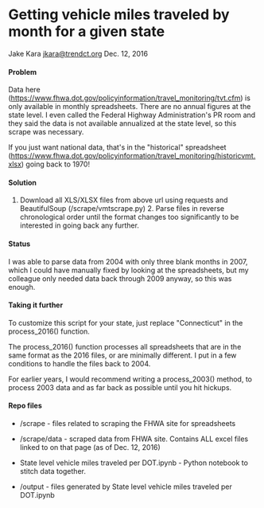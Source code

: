 # Getting vehicle miles traveled by month for a given state

Jake Kara
jkara@trendct.org
Dec. 12, 2016

#### Problem

Data here
(https://www.fhwa.dot.gov/policyinformation/travel_monitoring/tvt.cfm) is
only available in monthly spreadsheets. There are no annual figures at the
state level. I even called the Federal Highway Administration's PR room and
they said the data is not available annualized at the state level, so this
scrape was necessary.

If you just want national data, that's in the "historical" spreadsheet
(https://www.fhwa.dot.gov/policyinformation/travel_monitoring/historicvmt.xlsx)
going back to 1970!

#### Solution

1. Download all XLS/XLSX files from above url using requests and
BeautifulSoup (/scrape/vmtscrape.py) 2. Parse files in reverse
chronological order until the format changes too significantly to be
interested in going back any further.

#### Status

I was able to parse data from 2004 with only three blank months in 2007,
which I could have manually fixed by looking at the spreadsheets, but my
colleague only needed data back through 2009 anyway, so this was enough.

#### Taking it further

To customize this script for your state, just replace "Connecticut" in the
process_2016() function.

The process_2016() function processes all spreadsheets that are in the same
format as the 2016 files, or are minimally different. I put in a few
conditions to handle the files back to 2004.

For earlier years, I would recommend writing a process_2003() method, to
process 2003 data and as far back as possible until you hit hickups.

#### Repo files

* /scrape - files related to scraping the FHWA site for spreadsheets

* /scrape/data - scraped data from FHWA site. Contains ALL excel files
linked to on that page (as of Dec. 12, 2016)

* State level vehicle  miles traveled per DOT.ipynb - Python notebook to
  stitch data together.

* /output - files generated by State level vehicle  miles traveled per DOT.ipynb